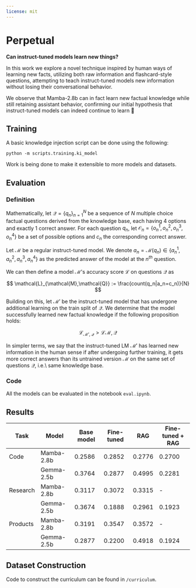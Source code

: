 ```yaml
---
license: mit
---
```


# Perpetual

**Can instruct-tuned models learn new things?**

In this work we explore a novel technique inspired by human ways of learning new facts, utilizing both raw information and flashcard-style questions, attempting to teach instruct-tuned models new information without losing their conversational behavior.

We observe that Mamba-2.8b can in fact learn new factual knowledge while still retaining assistant behavior, confirming our initial hypothesis that instruct-tuned models can indeed continue to learn 🚀

## Training

A basic knowledge injection script can be done using the following:

```
python -m scripts.training.ki_model
```

Work is being done to make it extensible to more models and datasets.

## Evaluation

### Definition

Mathematically, let $\mathcal{Q} = \{q_n\}_{n=1}^N$ be a sequence of $N$ multiple choice factual questions derived from the knowledge base, each having 4 options and exactly 1 correct answer. For each question $q_n$, let $\mathcal{O}_n = \{o_n^1,o_n^2,o_n^3,o_n^4\}$ be a set of possible options and $c_n$ the corresponding correct answer.

Let $\mathcal{M}$ be a regular instruct-tuned model. We denote $a_n = \mathcal{M}(q_n) \in \{a_n^1,a_n^2,a_n^3,a_n^4\}$ as the predicted answer of the model at the $n^{th}$ question.

We can then define a model $\mathcal{M}$'s accuracy score $\mathcal{L}$ on questions $\mathcal{Q}$ as

$$
\mathcal{L}_{\mathcal{M},\mathcal{Q}} := \frac{count(q_n|a_n=c_n)}{N}
$$

Building on this, let $\mathcal{M'}$ be the instruct-tuned model that has undergone additional learning on the train split of $\mathcal{Q}$. We determine that the model successfully learned new factual knowledge if the following proposition holds:

$$
\mathcal{L}_{\mathcal{M'},\mathcal{Q}} \gt \mathcal{L}{\mathcal{M},\mathcal{Q}}
$$

In simpler terms, we say that the instruct-tuned LM $\mathcal{M'}$ has learned new information in the human sense if after undergoing further training, it gets more correct answers than its untrained version $\mathcal{M}$ on the same set of questions $\mathcal{Q}$, i.e.\ same knowledge base.

### Code

All the models can be evaluated in the notebook `eval.ipynb`.

## Results

| Task     | Model      | Base model | Fine-tuned | RAG    | Fine-tuned + RAG |
| -------- | ---------- | ---------- | ---------- | ------ | ---------------- |
| Code     | Mamba-2.8b | 0.2586     | 0.2852     | 0.2776 | 0.2700           |
|          | Gemma-2.5b | 0.3764     | 0.2877     | 0.4995 | 0.2281           |
| Research | Mamba-2.8b | 0.3117     | 0.3072     | 0.3315 | -                |
|          | Gemma-2.5b | 0.3674     | 0.1888     | 0.2961 | 0.1923           |
| Products | Mamba-2.8b | 0.3191     | 0.3547     | 0.3572 | -                |
|          | Gemma-2.5b | 0.2877     | 0.2200     | 0.4918 | 0.1924           |

## Dataset Construction

Code to construct the curriculum can be found in `/curriculum`.
